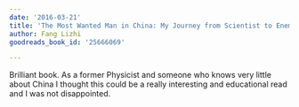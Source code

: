 ```yaml
---
date: '2016-03-21'
title: 'The Most Wanted Man in China: My Journey from Scientist to Enemy of the State'
author: Fang Lizhi
goodreads_book_id: '25666069'

---
```

Brilliant book. As a former Physicist and someone who knows very little about China I thought this could be a really interesting and educational read and I was not disappointed. 
